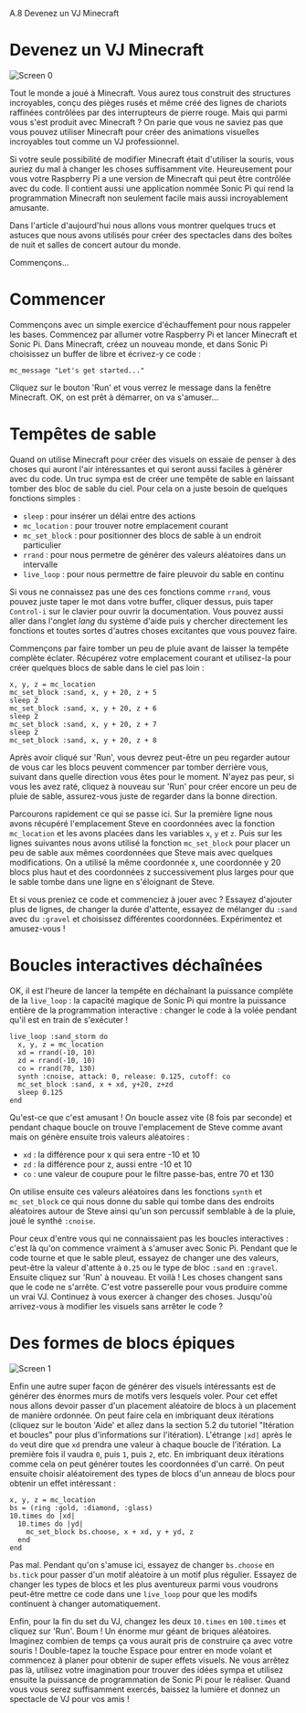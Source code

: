 A.8 Devenez un VJ Minecraft

# Devenez un VJ Minecraft

![Screen 0](../images/tutorial/articles/A.08-minecraft-vj/minecraft-vj-0-small.png)

Tout le monde a joué à Minecraft. Vous aurez tous construit des
structures incroyables, conçu des pièges rusés et même créé des lignes
de chariots raffinées contrôlées par des interrupteurs de pierre
rouge. Mais qui parmi vous s'est produit avec Minecraft ? On parie que
vous ne saviez pas que vous pouvez utiliser Minecraft pour créer des
animations visuelles incroyables tout comme un VJ professionnel.

Si votre seule possibilité de modifier Minecraft était d'utiliser la
souris, vous auriez du mal à changer les choses suffisamment vite.
Heureusement pour vous votre Raspberry Pi a une version de Minecraft
qui peut être contrôlée avec du code. Il contient aussi une application
nommée Sonic Pi qui rend la programmation Minecraft non seulement facile
mais aussi incroyablement amusante.

Dans l'article d'aujourd'hui nous allons vous montrer quelques trucs
et astuces que nous avons utilisés pour créer des spectacles dans des
boîtes de nuit et salles de concert autour du monde.

Commençons...

# Commencer

Commençons avec un simple exercice d'échauffement pour nous rappeler
les bases. Commencez par allumer votre Raspberry Pi et lancer
Minecraft et Sonic Pi. Dans Minecraft, créez un nouveau monde, et dans
Sonic Pi choisissez un buffer de libre et écrivez-y ce code :

    mc_message "Let's get started..."
    
Cliquez sur le bouton 'Run' et vous verrez le message dans la fenêtre
Minecraft. OK, on est prêt à démarrer, on va s'amuser...

# Tempêtes de sable

Quand on utilise Minecraft pour créer des visuels on essaie de penser
à des choses qui auront l'air intéressantes et qui seront aussi
faciles à générer avec du code. Un truc sympa est de créer une tempête
de sable en laissant tomber des bloc de sable du ciel. Pour cela on a
juste besoin de quelques fonctions simples :

* `sleep` : pour insérer un délai entre des actions
* `mc_location` : pour trouver notre emplacement courant
* `mc_set_block` : pour positionner des blocs de sable à un endroit particulier
* `rrand` : pour nous permetre de générer des valeurs aléatoires dans un intervalle
* `live_loop` : pour nous permettre de faire pleuvoir du sable en continu

<!-- Breakout box start --> 

Si vous ne connaissez pas une des ces fonctions comme `rrand`, vous
pouvez juste taper le mot dans votre buffer, cliquer dessus, puis
taper `Control-i` sur le clavier pour ouvrir la documentation. Vous
pouvez aussi aller dans l'onglet *lang* du système d'aide puis
y chercher directement les fonctions et toutes sortes d'autres choses
excitantes que vous pouvez faire.


<!-- Breakout box end -->

Commençons par faire tomber un peu de pluie avant de laisser la
tempête complète éclater. Récupérez votre emplacement courant et
utilisez-la pour créer quelques blocs de sable dans le ciel pas loin :

    x, y, z = mc_location
    mc_set_block :sand, x, y + 20, z + 5
    sleep 2
    mc_set_block :sand, x, y + 20, z + 6
    sleep 2
    mc_set_block :sand, x, y + 20, z + 7
    sleep 2
    mc_set_block :sand, x, y + 20, z + 8
    
Après avoir cliqué sur 'Run', vous devrez peut-être un peu regarder
autour de vous car les blocs peuvent commencer par tomber derrière
vous, suivant dans quelle direction vous êtes pour le moment. N'ayez
pas peur, si vous les avez raté, cliquez à nouveau sur 'Run' pour
créer encore un peu de pluie de sable, assurez-vous juste de regarder
dans la bonne direction.

Parcourons rapidement ce qui se passe ici. Sur la première ligne nous
avons récupéré l'emplacement Steve en coordonnées avec la fonction
`mc_location` et les avons placées dans les variables `x`, `y` et `z`.
Puis sur les lignes suivantes nous avons utilisé la fonction
`mc_set_block` pour placer un peu de sable aux mêmes coordonnées que
Steve mais avec quelques modifications. On a utilisé la même
coordonnée x, une coordonnée y 20 blocs plus haut et des coordonnées z
successivement plus larges pour que le sable tombe dans une ligne en
s'éloignant de Steve.

Et si vous preniez ce code et commenciez à jouer avec ? Essayez
d'ajouter plus de lignes, de changer la durée d'attente, essayez de
mélanger du `:sand` avec du `:gravel` et choisissez différentes
coordonnées. Expérimentez et amusez-vous !

# Boucles interactives déchaînées

OK, il est l'heure de lancer la tempête en déchaînant la puissance
complète de la `live_loop` : la capacité magique de Sonic Pi qui
montre la puissance entière de la programmation interactive : changer
le code à la volée pendant qu'il est en train de s'exécuter !

    live_loop :sand_storm do
      x, y, z = mc_location
      xd = rrand(-10, 10)
      zd = rrand(-10, 10)
      co = rrand(70, 130)
      synth :cnoise, attack: 0, release: 0.125, cutoff: co
      mc_set_block :sand, x + xd, y+20, z+zd
      sleep 0.125
    end
    
Qu'est-ce que c'est amusant ! On boucle assez vite (8 fois par
seconde) et pendant chaque boucle on trouve l'emplacement de Steve
comme avant mais on génère ensuite trois valeurs aléatoires :

* `xd` : la différence pour x qui sera entre -10 et 10
* `zd` : la différence pour z, aussi entre -10 et 10
* `co` : une valeur de coupure pour le filtre passe-bas, entre 70 et 130

On utilise ensuite ces valeurs aléatoires dans les fonctions `synth`
et `mc_set_block` ce qui nous donne du sable qui tombe dans des
endroits aléatoires autour de Steve ainsi qu'un son percussif
semblable à de la pluie, joué le synthé `:cnoise`.

Pour ceux d'entre vous qui ne connaissaient pas les boucles
interactives : c'est là qu'on commence vraiment à s'amuser avec Sonic
Pi. Pendant que le code tourne et que le sable pleut, essayez de
changer une des valeurs, peut-être la valeur d'attente à `0.25` ou
le type de bloc `:sand` en `:gravel`. Ensuite cliquez sur 'Run' à
nouveau. Et voilà ! Les choses changent sans que le code ne s'arrête.
C'est votre passerelle pour vous produire comme un vrai VJ. Continuez
à vous exercer à changer des choses. Jusqu'où arrivez-vous à modifier
les visuels sans arrêter le code ?


# Des formes de blocs épiques

![Screen 1](../images/tutorial/articles/A.08-minecraft-vj/minecraft-vj-1-small.png)

Enfin une autre super façon de générer des visuels intéressants est de
générer des énormes murs de motifs vers lesquels voler. Pour cet effet
nous allons devoir passer d'un placement aléatoire de blocs à un
placement de manière ordonnée. On peut faire cela en imbriquant deux
itérations (cliquez sur le bouton 'Aide' et allez dans la section 5.2
du tutoriel "Itération et boucles" pour plus d'informations sur
l'itération). L'étrange `|xd|` après le `do` veut dire que `xd`
prendra une valeur à chaque boucle de l'itération. La première fois il
vaudra `0`, puis `1`, puis `2`, etc. En imbriquant deux itérations
comme cela on peut générer toutes les coordonnées d'un carré. On peut
ensuite choisir aléatoirement des types de blocs d'un anneau de blocs
pour obtenir un effet intéressant :

    x, y, z = mc_location
    bs = (ring :gold, :diamond, :glass)
    10.times do |xd|
      10.times do |yd|
        mc_set_block bs.choose, x + xd, y + yd, z
      end
    end

Pas mal. Pendant qu'on s'amuse ici, essayez de changer `bs.choose` en
`bs.tick` pour passer d'un motif aléatoire à un motif plus régulier.
Essayez de changer les types de blocs et les plus aventureux parmi
vous voudrons peut-être mettre ce code dans une `live_loop` pour que
les modifs continuent à changer automatiquement.

Enfin, pour la fin du set du VJ, changez les deux `10.times` en
`100.times` et cliquez sur 'Run'. Boum ! Un énorme mur géant de
briques aléatoires. Imaginez combien de temps ça vous aurait pris de
construire ça avec votre souris ! Double-tapez la touche Espace pour
entrer en mode volant et commencez à planer pour obtenir de super
effets visuels. Ne vous arrêtez pas là, utilisez votre imagination 
pour trouver des idées sympa et utilisez ensuite la puissance de
programmation de Sonic Pi pour le réaliser. Quand vous vous serez
suffisamment exercés, baissez la lumière et donnez un spectacle de VJ
pour vos amis !
